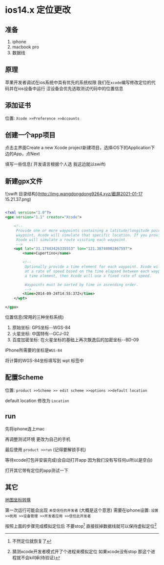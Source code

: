 # ios14.x 定位更改

## 准备

  1. iphone
  2. macbook pro
  3. 数据线

## 原理

  苹果开发者调试在ios系统中具有优先的系统权限
  我们在`xcode`编写修改定位的代码并在ios设备中运行 涩设备会优先选取测试代码中的位置信息

## 添加证书

  位置: `Xcode >>Preference >>Accounts`

## 创建一个app项目

  点击主界面Create a new Xcode project新建项目，选择iOS下的Application下边的App，点Next

  填写一些信息( 开发语言根据个人选 我这边就以swift)

## 新建gpx文件

![swift 目录结构](http://img.wangdongdong9264.xyz/截屏2021-01-17 15.21.37.png)

```xml

<?xml version="1.0"?>
<gpx version="1.1" creator="Xcode">

    <!--
     Provide one or more waypoints containing a latitude/longitude pair. If you provide one
     waypoint, Xcode will simulate that specific location. If you provide multiple waypoints,
     Xcode will simulate a route visiting each waypoint.
     -->
    <wpt lat="31.17443426335553" lon="121.38744002867597">
        <name>Cupertino</name>

        <!--
         Optionally provide a time element for each waypoint. Xcode will interpolate movement
         at a rate of speed based on the time elapsed between each waypoint. If you do not provide
         a time element, then Xcode will use a fixed rate of speed.

         Waypoints must be sorted by time in ascending order.
         -->
        <time>2014-09-24T14:55:37Z</time>
    </wpt>

</gpx>

```

位置信息(常用的三种坐标系统)

  1. 原始坐标: GPS坐标--WGS-84
  2. 火星坐标: 中国特有--GCJ-02
  3. 百度加密坐标: 在火星坐标的基础上再次飘逸后的加密坐标--BD-09

iPhone所需要的坐标是`WGS-84`

将计算的WGS-84坐标填写到 wpt 标签中

## 配置Scheme

  位置: `product >>Scheme >> edit scheme >>options >>default location`

  default location 修改为 `Location`

## run

  先将iphone连上mac

  再调整测试环境 更改为自己的手机

  最后使用 `product >>run` (记得要解锁手机)

  等待xcode打包并安装完成(会自动打开app 因为我们没有写任何ui所以是空白)

  打开其它带有定位的app测试一下  


## 其它

[地图坐标转换](https://tool.lu/coordinate/)

第一次运行可能会出现 `未受信任的开发者` (大概是这个意思) 需要在iphone设置: `设置 >>统用 >>设备管理 >>开发者应用 >>信任此开发者`

按照上面的步骤完成模拟定位后 不要stop[^1] 直接拔掉数据线就可以保持虚拟定位[^2]


[^1]: 不然定位就恢复了
[^2]: 猜测xcode开发者模式开了个进程来模拟定位 如果xcode没有stop 那这个进程就不会kill掉(待验证)

